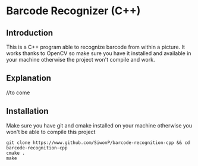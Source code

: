 # Barcode Recognizer (C++)

## Introduction

This is a C++ program able to recognize barcode from within a picture. It works
thanks to OpenCV so make sure you have it installed and available in your
machine otherwise the project won't compile and work.

## Explanation

//to come

## Installation 

Make sure you have git and cmake installed on your machine otherwise you won't
be able to compile this project 

```
git clone https://www.github.com/SiwonP/barcode-recognition-cpp && cd
barcode-recognition-cpp
cmake .
make
```
